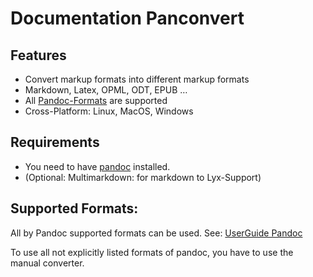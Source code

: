 # Documentation Panconvert

## Features

* Convert markup formats into different markup formats
* Markdown, Latex, OPML, ODT, EPUB …
* All [Pandoc-Formats](http://johnmacfarlane.net/pandoc/) are supported
* Cross-Platform: Linux, MacOS, Windows

## Requirements

* You need to have [pandoc](http://johnmacfarlane.net/pandoc/) installed.
* (Optional: Multimarkdown: for markdown to Lyx-Support)

## Supported Formats:

All by Pandoc supported formats can be used. See: [UserGuide
Pandoc](http://johnmacfarlane.net/pandoc/README.html)

To use all not explicitly listed formats of pandoc, you have to use the
manual converter.

